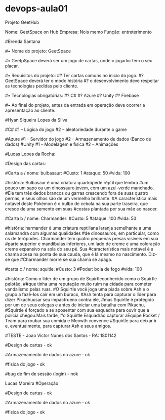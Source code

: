 # devops-aula01
Projeto GeetHub

Nome:  GeetSpace on Hub
Empresa: Nois memo
Função: entreterimento

#Brenda Santana

#• Nome do projeto: GeetSpace

#• GeetpSpace deverá ser um jogo de cartas, onde o jogador tem o seu placar.

#• Requisitos do projeto:
	#? Ter cartas comuns no inicio do jogo.
	#? GeetSpace deverá ter o modo história
	#? o desenvolvimento deve respeitar as tecnologias pedidas pelo cliente.

#• Tecnologias obrigatórias:
	#? C#
	#? Azure
	#? Unity
	#? Firebase

#• Ao final do projeto, antes da entrada em operação deve ocorrer a apresentação ao cliente.


#Hyan Siqueira Lopes da Silva

#C#
#1 – Lógica do jogo
#2 – aleatoriedade durante o game

#Azure
#1 – Servidor do jogo
#2 – Armazenamento de dados (Banco de dados)
#Unity 
#1 – Modelagem e física
#2 – Animações

#Lucas Lopes da Rocha:

#Design das cartas: 

#Carta a / nome: bulbasaur:
	#Custo: 1
	#ataque: 50
	#vida: 100

#história: Bulbasaur é uma criatura quadrúpede réptil que lembra 
#um pouco um sapo ou um dinossauro jovem, com um azul-verde manchado.
#Ele tem três dedos brancos ou garras crescendo fora de suas quatro pernas, e seus olhos são de um vermelho brilhante. 
#A característica mais notável deste Pokémon é o bulbo de cebola na sua parte traseira, que cresce de uma semente em suas 
#costas plantada por sua mãe ao nascer.

#Carta b / nome: Charmander:
	#Custo: 5
	#ataque: 100
	#vida: 50

#história: harmander é uma criatura reptiliana laranja semelhante a uma salamandra com algumas qualidades 
#de dinossauros, em particular, como os de terópodes. Charmander tem quatro pequenas presas visíveis em sua
#parte superior e mandíbulas inferiores, um lado de creme e uma coloração creme expansivo na sola do seu pé. Sua 
#característica mais notável é a chama acesa na ponta de sua cauda, ​​que é lá mesmo no nascimento. Diz-se que
#Charmander morre se sua chama se apaga.

#carta c / nome: squitle:
	#Custo: 3
	#Poder: bola de fogo
	#vida: 100 

#história: Como o líder de um grupo de Squirtleconhecido como o Squirtle pelotão,
##que tinha uma reputação muito ruim na cidade para cometer vandalismo pelas ruas. 
#O Squirtle você joga uma piada sobre Ash e o grupo a fazê-los cair em um buraco, 
#Ash tenta para capturar o líder para dizer Pikachuusar seu impactrueno contra ele,
#mas Squirtle é protegido por um de seus colegas e antes de iniciar uma batalha com Pikachu,
#Squirtle é forçado a se aposentar com sua esquadra para ouvir que a polícia chegou.Mais tarde,
#o Squirtle Esquadrão capturar aEquipe Rocket / Team para roubar sua comida e Meowth convence
#Squirtle para deixar ir e, eventualmente, para capturar Ash e seus amigos.

#TESTE - 	Joao Victor Nunes dos Santos - RA: 1801142
		
	
	

#Design de cartas - ok

#Armazenamento de dados no azure - ok

#fisica do jogo - ok

#bug de fim de sessão (login) - nok

Lucas Moreira
#Operação

#Design de cartas - ok

#Armazenamento de dados no azure - ok

#fisica do jogo - ok

